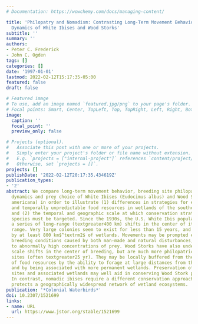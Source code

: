 ```yaml
---
# Documentation: https://wowchemy.com/docs/managing-content/

title: 'Philopatry and Nomadism: Contrasting Long-Term Movement Behavior and Population
  Dynamics of White Ibises and Wood Storks'
subtitle: ''
summary: ''
authors:
- Peter C. Frederick
- John C. Ogden
tags: []
categories: []
date: '1997-01-01'
lastmod: 2022-02-12T15:17:35-05:00
featured: false
draft: false

# Featured image
# To use, add an image named `featured.jpg/png` to your page's folder.
# Focal points: Smart, Center, TopLeft, Top, TopRight, Left, Right, BottomLeft, Bottom, BottomRight.
image:
  caption: ''
  focal_point: ''
  preview_only: false

# Projects (optional).
#   Associate this post with one or more of your projects.
#   Simply enter your project's folder or file name without extension.
#   E.g. `projects = ["internal-project"]` references `content/project/deep-learning/index.md`.
#   Otherwise, set `projects = []`.
projects: []
publishDate: '2022-02-12T20:17:35.434619Z'
publication_types:
- '2'
abstract: We compare long-term movement behavior, breeding site philopatry, population
  dynamics and prey choice of White Ibises (Eudocimus albus) and Wood Storks (Mycteria
  americana) in order to illustrate (1) differences in strategies for exploiting spatially
  and temporally unpredictable food resources in wetlands of the southeastern U.S.,
  and (2) the temporal and geographic scale at which conservation strategies for these
  species must be targeted. Since the 1930s, the U.S. White Ibis population has made
  a series of long-range (textgreater400 km) shifts in the center of its breeding
  range. Very large colonies seem to exist for less than 15 years, and to be supported
  by at least 800 km$^textrm2$ of wetlands. Movements may be prompted either by degrading
  breeding conditions caused by both man-made and natural disturbances, or by attraction
  to abnormally high concentrations of prey. Wood Storks have also undergone large
  scale shifts in the center of breeding, but are much more philopatric to breeding
  sites (often textgreater25 yr). They may be locally buffered from the unpredictability
  of food resources by the ability to forage at large distances from their colonies,
  and by being associated with more permanent wetlands. Preservation of specific colony
  sites and associated wetlands may well aid in conserving Wood Stork populations.
  In contrast, nomadic ibises require a different conservation approach, one that
  protects a geographically widespread network of wetland ecosystems.
publication: '*Colonial Waterbirds*'
doi: 10.2307/1521699
links:
- name: URL
  url: https://www.jstor.org/stable/1521699
---
```

